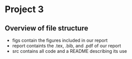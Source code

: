 # Project 3

## Overview of file structure 

 - figs contain the figures included in our report
 - report containts the .tex, .bib, and .pdf of our report
 - src contains all code and a README describing its use
